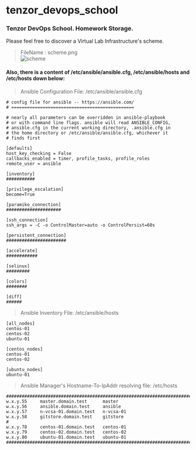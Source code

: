 # tenzor_devops_school
### Tenzor DevOps School. Homework Storage.
Please feel free to discover a Virtual Lab Infrastructure's scheme.
> FileName : scheme.png <br />
![scheme](https://user-images.githubusercontent.com/33868527/155518559-e33facfa-097a-425f-84f8-eae612af975b.png)

#### Also, there is a content of /etc/ansible/ansible.cfg, /etc/ansible/hosts and /etc/hosts down below:
> Ansible Configuration File: /etc/ansible/ansible.cfg
```
# config file for ansible -- https://ansible.com/
# ===============================================

# nearly all parameters can be overridden in ansible-playbook  
# or with command line flags. ansible will read ANSIBLE_CONFIG,
# ansible.cfg in the current working directory, .ansible.cfg in
# the home directory or /etc/ansible/ansible.cfg, whichever it 
# finds first

[defaults]
host_key_checking = False
callbacks_enabled = timer, profile_tasks, profile_roles        
remote_user = ansible

[inventory]
###########

[privilege_escalation]
become=True

[paramiko_connection]
#####################

[ssh_connection]
ssh_args = -C -o ControlMaster=auto -o ControlPersist=60s      

[persistent_connection]
#######################

[accelerate]
############

[selinux]
#########

[colors]
########

[diff]
######

```
> Ansible Inventory File: /etc/ansible/hosts
```
[all_nodes]
centos-01
centos-02
ubuntu-01

[centos_nodes]       
centos-01
centos-02

[ubuntu_nodes]       
ubuntu-01
```
> Ansible Manager's Hostname-To-IpAddr resolving file: /etc/hosts
```
##############################################################################
w.x.y.55     master.domain.test      master
w.x.y.56     ansible.domain.test     ansible
w.x.y.57     n-vcsa-01.domain.test   n-vcsa-01
w.x.y.58     gitstore.domain.test    gitstore
#
w.x.y.78     centos-01.domain.test   centos-01
w.x.y.79     centos-02.domain.test   centos-02
w.x.y.80     ubuntu-01.domain.test   ubuntu-01
##############################################################################
```
